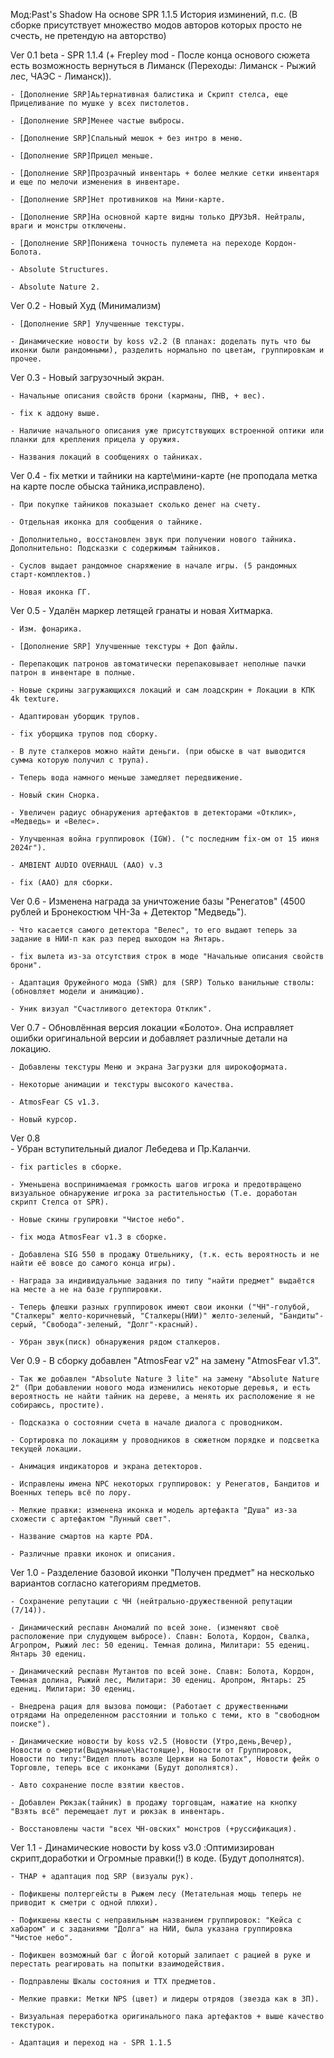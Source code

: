 Мод:Past's Shadow
На основе SPR 1.1.5
История изминений, п.с. (В сборке присутствует множество модов авторов которых просто не счесть, не претендую на авторство)

 Ver 0.1 beta
	- SPR 1.1.4 (+ Frepley mod - После конца основого сюжета есть возможность вернуться в Лиманск (Переходы: Лиманск - Рыжий лес, ЧАЭС - Лиманск)).

	- [Дополнение SRP]Aьтернативная балистика и Скрипт стелса, еще Прицеливание по мушке у всех пистолетов.
	
	- [Дополнение SRP]Менее частые выбросы.
	
	- [Дополнение SRP]Спальный мешок + без интро в меню.
	
	- [Дополнение SRP]Прицел меньше.
	
	- [Дополнение SRP]Прозрачный инвентарь + более мелкие сетки инвентаря и еще по мелочи изменения в инвентаре.
	
	- [Дополнение SRP]Нет противников на Мини-карте.
	
	- [Дополнение SRP]На основной карте видны только ДРУЗЬЯ. Нейтралы, враги и монстры отключены.
	
	- [Дополнение SRP]Понижена точность пулемета на переходе Кордон-Болота.
	
	- Absolute Structures.
	
	- Absolute Nature 2.
	
 Ver 0.2
	- Новый Худ (Минимализм)

	- [Дополнение SRP] Улучшенные текстуры.

	- Динамические новости by koss v2.2 (В планах: доделать путь что бы иконки были рандомными), разделить нормально по цветам, группировкам и прочее.
	
  Ver 0.3
	- Новый загрузочный  экран.
	
	- Начальные описания свойств брони (карманы, ПНВ, + вес).

	- fix к аддону выше.
	
	- Наличие начального описания уже присутствующих встроенной оптики или планки для крепления прицела у оружия.
	
	- Названия локаций в сообщениях о тайниках.
	
  Ver 0.4
	- fix метки и тайники на карте\мини-карте (не проподала метка на карте после обыска тайника,исправлено).
	
	- При покупке тайников показыает сколько денег на счету.

	- Отдельная иконка для сообщения о тайнике.
		
	- Дополнительно, восстановлен звук при получении нового тайника. Дополнительно: Подсказки с содержимым тайников.
	
	- Суслов выдает рандомное снаряжение в начале игры. (5 рандомных старт-комплектов.)

	- Новая иконка ГГ.
	
  Ver 0.5
	- Удалён маркер летящей гранаты и новая Хитмарка.

	- Изм. фонарика.
	
	- [Дополнение SRP] Улучшенные текстуры + Доп файлы.
	
	- Перепакощик патронов автоматически перепаковывает неполные пачки патрон в инвентаре в полные.
	
	- Новые скрины загружающихся локаций и сам лоадскрин + Локации в КПК 4k texture.
	
	- Адаптирован уборщик трупов.

	- fix уборщика трупов под сборку.
	
	- В луте сталкеров можно найти деньги. (при обыске в чат выводится сумма которую получил с трупа).
	
	- Теперь вода намного меньше замедляет передвижение.
	
	- Новый скин Снорка.
	
	- Увеличен радиус обнаружения артефактов в детекторами «Отклик», «Медведь» и «Велес».
	
	- Улучшенная война группировок (IGW). ("с последним fix-ом от 15 июня 2024г").
	
	- AMBIENT AUDIO OVERHAUL (AAO) v.3 
	
	- fix (AAO) для сборки.
	
  Ver 0.6
	- Изменена награда за уничтожение базы "Ренегатов" (4500 рублей и Бронекостюм ЧН-3а + Детектор "Медведь").

	- Что касается самого детектора "Велес", то его выдают теперь за задание в НИИ-п как раз перед выходом на Янтарь.
	
	- fix вылета из-за отсутствия строк в моде "Начальные описания свойств брони".
	
	- Адаптация Оружейного мода (SWR) для (SRP) Только ванильные стволы:(обновляет модели и анимацию).
	
	- Уник визуал "Счастливого детектора Отклик".
	
  Ver 0.7
	- Обновлённая версия локации «Болото». Она исправляет ошибки оригинальной версии и добавляет различные детали на локацию.
	
	- Добавлены текстуры Меню и экрана Загрузки для широкоформата.

	- Некоторые анимации и текстуры высокого качества.
	
	- AtmosFear CS v1.3. 
	
	- Новый курсор.

  Ver 0.8	
	- Убран вступительный диалог Лебедева и Пр.Каланчи.
	
	- fix particles в сборке.
	
	- Уменьшена воспринимаемая громкость шагов игрока и предотвращено визуальное обнаружение игрока за растительностью (Т.е. доработан скрипт Стелса от SPR).
	
	- Новые скины групировки "Чистое небо".
	
	- fix мода AtmosFear v1.3 в сборке.
	
	- Добавлена SIG 550 в продажу Отшельнику, (т.к. есть вероятность и не найти её вовсе до самого конца игры).
	
	- Награда за индивидуальные задания по типу "найти предмет" выдаётся на месте а не на базе группировки.
	
	- Теперь флешки разных группировок имеют свои иконки ("ЧН"-голубой, "Сталкеры" желто-коричневый, "Сталкеры(НИИ)" желто-зеленый, "Бандиты"-серый, "Свобода"-зеленый, "Долг"-красный).
	
	- Убран звук(писк) обнаружения рядом сталкеров.
	
  Ver 0.9
	- В сборку добавлен "AtmosFear v2" на замену "AtmosFear v1.3".

	- Так же добавлен "Absolute Nature 3 lite" на замену "Absolute Nature 2" (При добавлении нового мода изменились некоторые деревья, и есть вероятность не найти тайник на дереве, а менять их расположение я не собираюсь, простите).
	
	- Подсказка о состоянии счета в начале диалога с проводником.
	
	- Cортировка по локациям у проводников в сюжетном порядке и подсветка текущей локации.
	
	- Анимация индикаторов и экрана детекторов.
	
	- Исправлены имена NPC некоторых группировок: у Ренегатов, Бандитов и Военных теперь всё по лору.
	
	- Мелкие правки: изменена иконка и модель артефакта "Душа" из-за схожести с артефактом "Лунный свет".
	
	- Название смартов на карте PDA.
	
	- Различные правки иконок и описания.
	
  Ver 1.0
	- Разделение базовой иконки "Получен предмет" на несколько вариантов согласно категориям предметов.
	
	- Сохранение репутации с ЧН (нейтрально-дружественной репутации (7/14)).
	
	- Динамический респавн Аномалий по всей зоне. (изменяют своё расположение при слудующем выбросе). Спавн: Болота, Кордон, Свалка, Агропром, Рыжий лес: 50 едениц. Темная долина, Милитари: 55 едениц. Янтарь 30 едениц.
	
	- Динамический респавн Мутантов по всей зоне. Спавн: Болота, Кордон, Темная долина, Рыжий лес, Милитари: 30 едениц. Аропром, Янтарь: 25 едениц. Милитари: 30 едениц.
	
	- Внедрена рация для вызова помощи: (Работает с дружественными отрядами На определенном расстоянии и только с теми, кто в "свободном поиске").
	
	- Динамические новости by koss v2.5 (Новости (Утро,день,Вечер), Новости о смерти(Выдуманные\Настоящие), Новости от Группировок, Новости по типу:"Видел плоть возле Церкви на Болотах", Новости фейк о Торговле, теперь все с иконками (Будут дополнятся).
	
	- Авто сохранение после взятии квестов.
	
	- Добавлен Рюкзак(тайник) в продажу торговцам, нажатие на кнопку "Взять всё" перемещает лут и рюкзак в инвентарь.
	
	- Восстановлены части "всех ЧН-овских" монстров (+руссификация). 
	
  Ver 1.1
	- Динамические новости by koss v3.0 :Оптимизирован скрипт,доработки и Огромные правки(!) в коде. (Будут дополнятся).
	
	- THAP + адаптация под SRP (визуалы рук).
	
	- Пофикшены полтергейсты в Рыжем лесу (Метательная мощь теперь не приводит к сметри с одной плюхи).
	
	- Пофикшены квесты с неправильным названием группировок: "Кейса с хабаром" и с заданиями "Долга" на НИИ, была указана группировка "Чистое небо".
	
	- Пофикшен возможный баг с Йогой который залипает с рацией в руке и перестать реагировать на попытки взаимодействия.
	
	- Подправлены Шкалы состояния и ТТХ предметов.
	
	- Мелкие правки: Метки NPS (цвет) и лидеры отрядов (звезда как в ЗП).
	
	- Визуальная переработка оригинального пака артефактов + выше качество текстурок.
	
	- Адаптация и переход на - SPR 1.1.5
